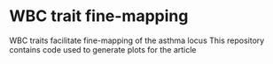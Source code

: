 # WBC trait fine-mapping
WBC traits facilitate fine-mapping of the asthma locus 
This repository contains code used to generate plots for the article 
